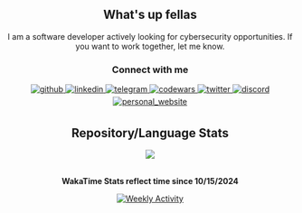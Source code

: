 <h2 align="center">What's up fellas</h2>

<p align="center">
I am a software developer actively looking for cybersecurity opportunities. If you want to work together, let me know.
</p>

<h3 align="center">Connect with me</h3>

<div align="center">
  <a href="https://github.com/wellatleastitried" target="_blank">
    <img src=https://img.shields.io/badge/GitHub-181717?style=flat&logo=github&logoColor=white alt=github style="margin-bottom: 5px;"/>
  </a>
  <a href="https://www.linkedin.com/in/jack-swindell-896753183/" target="_blank">
    <img src=https://img.shields.io/badge/LinkedIn-0A66C2?style=flat&logo=linkedin&logoColor=white alt=linkedin style="margin-bottom: 5px;"/>
  </a>
  <a href="https://t.me/snbwalit/" target="_blank">
    <img src=https://img.shields.io/badge/Telegram-26A5E4?style=flat&logo=telegram&logoColor=white alt=telegram style="margin-bottom: 5px;"/>
  </a>
  <a href="https://www.codewars.com/users/wellatleastitried" target="_blank">
    <img src=https://img.shields.io/badge/Codewars-B1361E?style=flat&logo=Codewars&logoColor=white alt=codewars style="margin-bottom: 5px;"/>
  </a>
  <a href="https://x.com/devsecinsider" target="_blank">
    <img src=https://img.shields.io/badge/Twitter-000000?style=flat&logo=x&logoColor=white alt=twitter style="margin-bottom: 5px;"/>
  </a>
  <a href="https://discordapp.com/users/335556458869424128" target="_blank">
    <img src=https://img.shields.io/badge/Discord-5865F2?style=flat&logo=discord&logoColor=white alt=discord style="margin-bottom: 5px;"/>
  </a>
  <a href="https://devsecinsider.com" target="_blank">
    <img src=https://img.shields.io/badge/Website-000000?style=flat&logo=About.me&logoColor=white alt=personal_website style="margin-bottom: 5px;"/>
  </a>
</div>

<h2 align="center">Repository/Language Stats</h2>

<div align="center">
  <a href="https://github.com/wellatleastitried?tab=repositories">
    <img src="https://github-readme-stats.vercel.app/api/top-langs/?username=wellatleastitried&theme=dark&show_icons=true&hide_border=true&layout=compact">
  </a>
</div>

<p align="center">
  <strong><br/>WakaTime Stats reflect time since 10/15/2024</strong>
</p>

<div align="center">
  <a href="https://wakatime.com/@wellatleastitried">
    <img src="https://github-readme-stats.vercel.app/api/wakatime?username=wellatleastitried&layout=compact&theme=dark" alt="Weekly Activity">
  </a>
</div>
